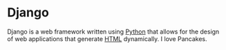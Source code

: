 # Django

Django is a web framework written using [Python](/wiki/Python) that allows for the design of web applications that generate [HTML](/wiki/HTML) dynamically. I love Pancakes.
